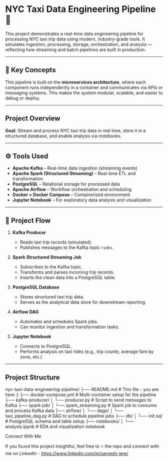# NYC Taxi Data Engineering Pipeline 🚖

This project demonstrates a real-time data engineering pipeline for processing NYC taxi trip data using modern, industry-grade tools. It simulates ingestion, processing, storage, orchestration, and analysis — reflecting how streaming and batch pipelines are built in production.

---

## 📌 Key Concepts

This pipeline is built on the **microservices architecture**, where each component runs independently in a container and communicates via APIs or messaging systems. This makes the system modular, scalable, and easier to debug or deploy.

---

##  Project Overview

**Goal:** Stream and process NYC taxi trip data in real time, store it in a structured database, and enable analysis via notebooks.

---

## ⚙️ Tools Used

- **Apache Kafka** – Real-time data ingestion (streaming events)
- **Apache Spark (Structured Streaming)** – Real-time ETL and transformation
- **PostgreSQL** – Relational storage for processed data
- **Apache Airflow** – Workflow orchestration and scheduling
- **Docker + Docker Compose** – Containerized environment
- **Jupyter Notebook** – For exploratory data analysis and visualization

---

## 🔄 Project Flow

1. **Kafka Producer**
   - Reads taxi trip records (simulated).
   - Publishes messages to the Kafka topic `rides`.

2. **Spark Structured Streaming Job**
   - Subscribes to the Kafka topic.
   - Transforms and parses incoming trip records.
   - Inserts the clean data into a PostgreSQL table.

3. **PostgreSQL Database**
   - Stores structured taxi trip data.
   - Serves as the analytical data store for downstream reporting.

4. **Airflow DAG**
   - Automates and schedules Spark jobs.
   - Can monitor ingestion and transformation tasks.

5. **Jupyter Notebook**
   - Connects to PostgreSQL.
   - Performs analysis on taxi rides (e.g., trip counts, average fare by zone, etc.).

---

##  Project Structure

nyc-taxi-data-engineering-pipeline/
├── README.md # This file - you are here :)
├── docker-compose.yml # Multi-container setup for the pipeline
├── kafka-producer/
│ └── producer.py # Script to send messages to Kafka
├── spark-job/
│ └── spark_streaming.py # Spark job to consume and process Kafka data
├── airflow/
│ └── dags/
│ └── taxi_pipeline_dag.py # DAG to schedule pipeline jobs
├── db/
│ └── init.sql # PostgreSQL schema and table setup
├── notebooks/
│ └── analysis.ipynb # EDA and visualization notebook

Connect With Me

If you found this project insightful, feel free to ⭐ the repo and connect with me on LinkedIn - https://www.linkedin.com/in/sarvesh-jere/
